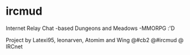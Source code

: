 ircmud
======

Internet Relay Chat -based Dungeons and Meadows -MMORPG :'D 


Project by Latexi95, leonarven, Atomim and Wing @#cb2 @#ircmud @ IRCnet
